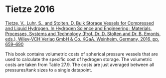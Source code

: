 # Tietze 2016

[Tietze, V., Luhr, S., and Stolten, D. Bulk Storage Vessels for Compressed and Liquid Hydrogen. In Hydrogen Science and Engineering : Materials, Processes, Systems and Technology (Prof. Dr. D. Stolten and Dr. B. Emonts, eds.), Wiley-VCH Verlag GmbH & Co. KGaA, Weinheim, Germany, 2016, pp. 659–690](https://onlinelibrary.wiley.com/doi/10.1002/9783527674268.ch27)

This book contains volumetric costs of spherical pressure vessels that are used to calculate the specific cost of hydrogen storage. The volumetric costs are taken from Table 27.9. The costs are just averaged between all pressures/tank sizes to a single datapoint. 